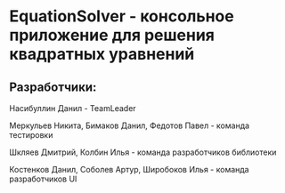 # EquationSolver - консольное приложение для решения квадратных уравнений

## Разработчики:
Насибуллин Данил - TeamLeader

Меркульев Никита, Бимаков Данил, Федотов Павел - команда тестировки

Шкляев Дмитрий, Колбин Илья - команда разработчиков библиотеки

Костенков Данил, Соболев Артур, Широбоков Илья - команда разработчиков UI
